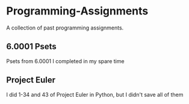 # Programming-Assignments
A collection of past programming assignments.

## 6.0001 Psets
Psets from 6.0001 I completed in my spare time

## Project Euler
I did 1-34 and 43 of Project Euler in Python, but I didn't save all of them